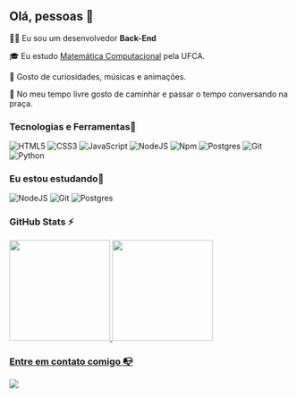 ## Olá, pessoas 🐜

👩‍💻  Eu sou um desenvolvedor **Back-End** 

<!-- Isso é um comentário, não irá aparecer no seu perfil
(Abaixo você seleciona o curso que você está fazendo no momento) -->

🎓 Eu estudo [Matemática Computacional](https://www.ufca.edu.br/cursos/graduacao/matematica-computacional/) pela UFCA.

<!--Atualmente eu trabalho como [Cargo] @ [Empresa atual] -->

🔎 Gosto de curiosidades, músicas e animações.

🌱  No meu tempo livre gosto de caminhar e passar o tempo conversando na praça.


### **Tecnologias e Ferramentas**🔧

<!-- (Aqui você pode adicionar tecnologias que aprendeu no curso, já listamos algumas delas, e outras que já domina)) -->

![HTML5](https://img.shields.io/badge/html5-%23E34F26.svg?style=for-the-badge&logo=html5&logoColor=white)
![CSS3](https://img.shields.io/badge/css3-%231572B6.svg?style=for-the-badge&logo=css3&logoColor=white)
![JavaScript](https://img.shields.io/badge/javascript-%23323330.svg?style=for-the-badge&logo=javascript&logoColor=%23F7DF1E)
![NodeJS](https://img.shields.io/badge/node.js-6DA55F?style=for-the-badge&logo=node.js&logoColor=white)
![Npm](https://img.shields.io/badge/-npm-CB3837?style=for-the-badge&logo=npm&logoColor=white)
![Postgres](https://img.shields.io/badge/postgres-%23316192.svg?style=for-the-badge&logo=postgresql&logoColor=white)
![Git](https://img.shields.io/badge/git-%23F05033.svg?style=for-the-badge&logo=git&logoColor=white)
![Python](https://img.shields.io/badge/Python-%230077B5?style=for-the-badge&logo=python&logoColor=yellow)
<!--![GitHub](https://img.shields.io/badge/github-%23121011.svg?style=for-the-badge&logo=github&logoColor=white)
![Figma](https://img.shields.io/badge/figma-%23F24E1E.svg?style=for-the-badge&logo=figma&logoColor=white)
![VS Code](https://img.shields.io/badge/VS%20Code-0078d7.svg?style=for-the-badge&logo=visual-studio-code&logoColor=white) -->
<!-- ![React](https://img.shields.io/badge/react-%2320232a.svg?style=for-the-badge&logo=react&logoColor=%2361DAFB)-->
<!-- ![TypeScript](https://img.shields.io/badge/typescript-%23007ACC.svg?style=for-the-badge&logo=typescript&logoColor=white)-->

### **Eu estou estudando**🧩

![NodeJS](https://img.shields.io/badge/node.js-6DA55F?style=for-the-badge&logo=node.js&logoColor=white)
![Git](https://img.shields.io/badge/git-%23F05033.svg?style=for-the-badge&logo=git&logoColor=white)
![Postgres](https://img.shields.io/badge/postgres-%23316192.svg?style=for-the-badge&logo=postgresql&logoColor=white)
<!--![Vue.js](https://img.shields.io/badge/vuejs-%2335495e.svg?style=for-the-badge&logo=vuedotjs&logoColor=%234FC08D)
![Java](https://img.shields.io/badge/java-%23ED8B00.svg?style=for-the-badge&logo=openjdk&logoColor=white)
![Next JS](https://img.shields.io/badge/Next-black?style=for-the-badge&logo=next.js&logoColor=white) -->

### GitHub Stats ⚡
<div>
<a href="https://github.com/Cauaxavier">
<img height="180em" src="https://github-readme-stats.vercel.app/api/top-langs/?username=Cauaxavier&layout=compact&langs_count=7&theme=dracula"/>
<img height="180em" src="https://github-readme-stats.vercel.app/api?username=Cauaxavier&show_icons=true&theme=dracula&include_all_commits=true&count_private=true"/>
</div>
  
### Entre em contato comigo 📭
  
  <div>
     <a href="https://www.linkedin.com/in/cauã-gomes-xavier-032020233" target="_blank"><img src="https://img.shields.io/badge/-LinkedIn-%230077B5?style=for-the-badge&logo=linkedin&logoColor=white" target="_blank"></a>
  </div>
